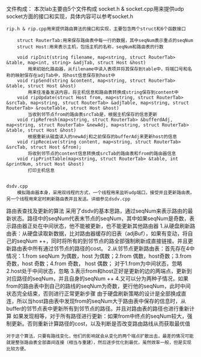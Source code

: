 文件构成：
	本次lab主要由5个文件构成
	socket.h & socket.cpp用来提供udp socket方面的接口和实现，具体内容可以参考socket.h
	
	rip.h & rip.cpp用来提供路由算法的接口和实现，主要包含两个struct和6个函数接口
	
		struct RouterTab:用来保存路由表中每一行的数据，其中seqNum表示重点的seqNum
		struct Host:用来表示主机，包括主机的名称，seqNum和路由表的行数
		
		void ripInit(string filename, map<string, struct RouterTab> &table, map<int, string> &adjTab, struct Host &host)
			用来初始化路由器，从filename中读入表项并将其保存到table中，将端口号和名称的映射保存在adjTab中，将host信息保存到host中
		void ripSend(string &content, map<string, struct RouterTab> &table, struct Host &host)
			用来住准备发送内容，将主机信息和路由表转换成string保存到content中
		void ripUpdate(struct Host from, map<string, struct RouterTab> &srcTab, map<string, struct RouterTab> &adjTable, map<string, struct RouterTab> &routeTable, struct Host &host)
			当收到邻节点from的路由表srcTab是，根据主机保存的信息更新
		void ripRefresh(map<string, struct RouterTab> &bufferdAdj, map<string, struct RouterTab> &newAdj, map<string, struct RouterTab> &table, struct Host &host)
			根据重新从磁盘读入的newAdj和之前保存的bufferAdj来更新host的信息
		void ripReceive(string content, map<string, struct RouterTab> &srcTab, struct Host &from);
			将收到邻节点的content信息转换成srcTab的路由表和from的路由器信息
		void ripPrintTable(map<string, struct RouterTab> &table, int &printNum, struct Host &host)
			打印主机信息
			
	
	dsdv.cpp
		模拟路由器本身，采用双线程的方式，一个线程用来监听udp端口，接受并且更新路由表。另一个线程用来定时刷新路由表并且发送。详细参见dsdv.cpp
			
路由表查找及更新的算法
	采用了dsdv的基本思路，通过seqNum来表示路由的最新状态。路径中的seqNum代表末节点的seqNum，其中如果seqNum是奇数，表示路由器正处在中间状态，他不能被更新，也不能更新其他路由器
	1.从硬盘刷新路由表：从硬盘读取新数据，比对路由器缓存的旧表（adjBuf），如果有变动，将自己的seqNum ++，同时将所有的到邻节点的路全部强制刷新成直接链接。并且更新路由表中所有通过邻节点的路径的cost。
	2.从邻节点更新路由表：首先存在4中情况：1.from seqNum 为偶数，host 为偶数；2.from 偶数，host奇数；3.from 奇数，host 奇数；4.from 奇数， host 偶数；
		对于1.from为中间状态，忽略
		2.host处于中间状态，忽略
		3.表示from和host正好是更新的边的两端点，更新到对应路径的seqNum，并且自身的seqNum ++
		4.又可以分为两种子情况，如果from的路由表中到自己的路线的seqNum为奇数，更行他的seqNum，此时中间状态完全结束，否则进行正常更新步骤
		由于硬盘刷新策略的设计是全部换成直连，所以当host路由表中发现from的seqNum大于路由表中保存的信息时，从buffer的邻节点表中更新所有到邻节点的路径。并且对路由表的路径也进行重新计算
		如果发现相等，对于所有路径进行更新：如果from中终点的seqNum较大，强制更新。否则重新计算路径的cost，以及判断是否改变路由路线从而获取最优值
		
	对于这个算法，只要有路线变化，他们的影响就会从变化的两个端点扩散出去，最差的情况可能就是整张路由表全部直间连接（相当与重建），然后逐步优化到最优，虽然效率一般，但是实现比较方便。
	
			
	

